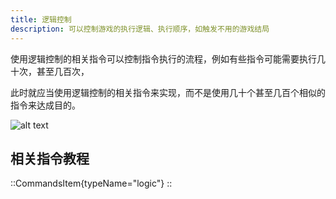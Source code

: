 ```yaml
---
title: 逻辑控制
description: 可以控制游戏的执行逻辑、执行顺序，如触发不用的游戏结局
---
```


使用逻辑控制的相关指令可以控制指令执行的流程，例如有些指令可能需要执行几十次，甚至几百次，

此时就应当使用逻辑控制的相关指令来实现，而不是使用几十个甚至几百个相似的指令来达成目的。

![alt text](https://cdn.gcw.wiki.wiki/gcw/image/zh_hans/getting-started/15.event/3.logic/image.png)

## 相关指令教程

::CommandsItem{typeName="logic"}
::
